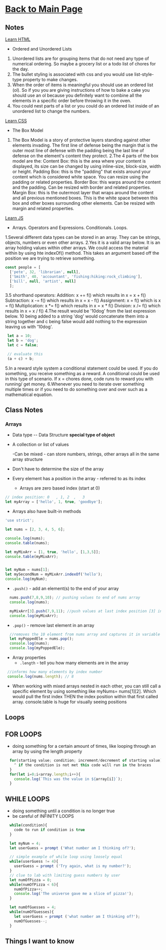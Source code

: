 # [Back to Main Page](https://reecerenninger.github.io/reading-notes/)

## Notes

[Learn HTML](https://developer.mozilla.org/en-US/docs/Web/HTML)

- Ordered and Unordered Lists

1. Unordered lists are for grouping items that do not need any type of numerical ordering. So maybe a grocery list or a todo list of chores for the day.
2. The bullet styling is associated with css and you would use list-style-type property to make changes.
3. When the order of items is meaningful you should use an ordered list (ol). So if you you are giving instructions of how to bake a cake you should use an ol because you definitely want to combine all the elements in a specific order before throwing it in the oven.
4. You could nest parts of a list or you could do an ordered list inside of an unordered list to change the numbers.

[Learn CSS](https://developer.mozilla.org/en-US/docs/Learn/CSS)

- The Box Model

1. The Box Model is a story of protective layers standing against other elements invading. The first line of defense being the margin that is the outer most line of defense with the padding being the last line of defense on the element's content they protect.
2.The 4 parts of the box model are the:
  Content Box: this is the area where your content is displayed, its size can be changed by using inline-size, block-size, width or height.
  Padding Box: this is the "padding" that exists around your content which is considered white space. You can resize using the padding or related properties.
  Border Box: this warps around the content and the padding. Can be resized with border and related properties.
  Margin Box: this is the outermost layer that wraps around the content and all previous mentioned boxes. This is the white space between this box and other boxes surrounding other elements. Can be resized with margin and related properties.

[Learn JS](https://developer.mozilla.org/en-US/docs/Learn/JavaScript)

- Arrays. Operators and Expressions. Conditionals. Loops.

1.Several different data types can be stored in an array.  They can be strings, objects, numbers or even other arrays.
2.Yes it is a valid array below. It is an array holding values within other arrays. We could access the material within by using hte indexOf() method. This takes an argument based off the position we are trying to retrieve something.

``` javascript
const people = [
  ['pete', 32, 'librarian', null], 
  ['Smith', 40, 'accountant', 'fishing:hiking:rock_climbing'], 
  ['bill', null, 'artist', null]
  ]; 
```

3.5 shorthand operators:
  Addition: x += f() which results in x = x + f()
  Subtraction: x -= f() which results in x = x - f()
  Assignment: x = f() which is x = f()
  Multiplication: x *= f() which results in x = x * f()
  Division: x /= f() which results in x = x / f()
4.The result would be '10dog' from the last expression below.  10 being added to a string 'dog' would concatenate them into a string together and c being false would add nothing to the expression leaving us with '10dog'.

``` javascript
 let a = 10;
 let b = 'dog';
 let c = false;

 // evaluate this
 (a + c) + b;
```

5.In a reward style system a conditional statement could be used.  If you do something, you receive something as a reward.  A conditional could be used in this type of scenario. If x = chores done, code runs to reward you with running/ get money.
6.Whenever you need to iterate over something multiple times or if you need to do something over and over such as a mathematical equation.

## Class Notes

### Arrays

- Data type -- Data Structure **special type of object**
- A collection or list of values

  -Can be mixed - can store numbers, strings, other arrays all in the same array structure
- Don't have to determine the size of the array
- Every element has a position in the array - referred to as its index
  - Arrays are zero based index (start at 0)

```js
// index position: 0   , 1, 2  ,   3
let myArray = ['hello', 1, true, 'goodbye'];
```

- Arrays also have built-in methods

```js
'use strict';

let nums = [2, 3, 4, 5, 6];

console.log(nums);
console.table(nums);

let myMixArr = [1, true, 'hello', [1,3,5]];
console.table(myMixArr);


let myNum = nums[1];
let mySecondNum = myMixArr.indexOf('hello');
console.log(myNum);
```

- `.push()` - add an element(s) to the end of your array

```js
  nums.push(7,8,9,10); // pushing values to end of nums array
  console.log(nums);

  myMixArr[3].push(7,9,11); //push values at last index position [3] in array
  console.log(myMixArr);
```

- `.pop()` - remove last element in an array

```js
  //removes the 10 element from nums array and captures it in variable
  let myPoppedEle = nums.pop(); 
  console.log(nums);
  console.log(myPoppedEle);
```

- Array properties
  - `.length` - tell you how many elements are in the array

```js
 //informs how many elements by index number
 console.log(nums.length); // 8
```

- When working with mixed arrays nested in each other, you can still call a specific element by using something like myNums= nums[1][2]. Which would pull the first index THEN the index position within that first called array.  console.table is huge for visually seeing positions

## Loops

## FOR LOOPS

- doing something for a certain amount of times, like looping through an array by using the length property

```js
  for(starting value; condition; increment/decrement of starting value){
    ^ if the condition is not met this code will run in the braces
  }
  for(let i=0;i<array.length;i++){
    console.log(`This was the value in ${array[i]}`);
  }
```

## WHILE LOOPS

- doing something until a condition is no longer true
- be careful of INFINITY LOOPS

```js
  while(condition){
    code to run if condition is true
  }

  let myNum = 4;
  let userGuess = prompt ('What number am I thinking of?');

  // simple example of while loop using loosely equal
  while(userGuess != 4){
    userGuess = prompt ('Try again, what is my number?');
  }
  // clue to lab with limiting guess numbers by user
  let numOfPizza = 0;
  while(numOfPizza < 6){
    numOfPizza++;
    console.log('The universe gave me a slice of pizza!');
  }

  let numOfGuesses = 4;
  while(numOfGuesses){
    let userGuess = prompt ('what number am I thinking of?');
    numOfGuesses--;
  }
```

## Things I want to know